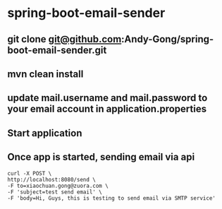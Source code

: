 # spring-boot-email-sender

## git clone git@github.com:Andy-Gong/spring-boot-email-sender.git
## mvn clean install
## update mail.username and mail.password to your email account in application.properties
## Start application
## Once app is started, sending email via api
   ```
   curl -X POST \
  http://localhost:8080/send \
  -F to=xiaochuan.gong@zuora.com \
  -F 'subject=test send email' \
  -F 'body=Hi, Guys, this is testing to send email via SMTP service'
   ```
